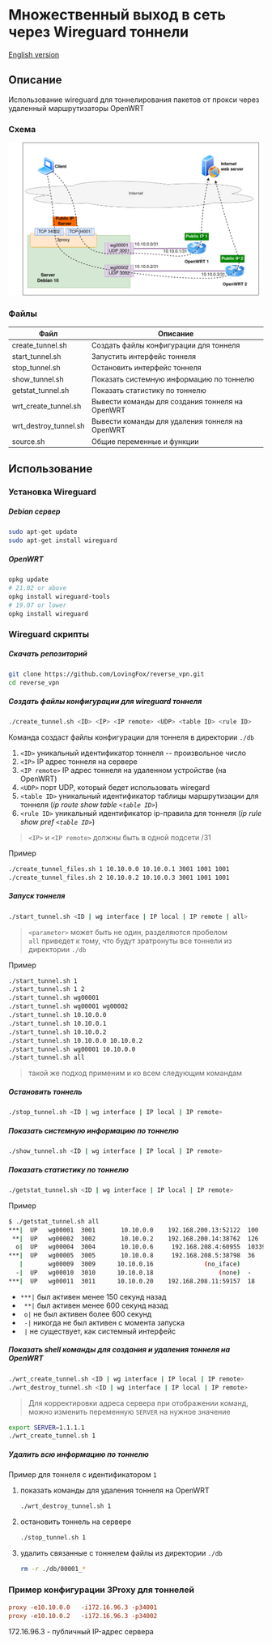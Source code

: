 # Множественный выход в сеть через Wireguard тоннели

[English version](README.md)

## Описание

Использование wireguard для тоннелирования пакетов от прокси через удаленный маршрутизаторы OpenWRT

### Схема

![Схема сети](scheme.png)

### Файлы

| Файл                  |  Описание                                        |
|-----------------------|--------------------------------------------------|
| create_tunnel.sh      | Создать файлы конфигурации для тоннеля           |
| start_tunnel.sh       | Запустить интерфейс тоннеля                      |
| stop_tunnel.sh        | Остановить интерфейс тоннеля                     |
| show_tunnel.sh        | Показать системную информацию по тоннелю         |
| getstat_tunnel.sh     | Показать статистику по тоннелю                   |
| wrt_create_tunnel.sh  | Вывести команды для создания тоннеля на OpenWRT  |
| wrt_destroy_tunnel.sh | Вывести команды для удаления тоннеля на OpenWRT  |
| source.sh             | Общие переменные и функции                       |

## Использование

### Установка Wireguard

##### Debian сервер

```bash
sudo apt-get update
sudo apt-get install wireguard
```

##### OpenWRT

```bash
opkg update
# 21.02 or above
opkg install wireguard-tools
# 19.07 or lower
opkg install wireguard
```

### Wireguard скрипты

##### Скачать репозиторий

```bash
git clone https://github.com/LovingFox/reverse_vpn.git
cd reverse_vpn
```

##### Создать файлы конфигурации для wireguard тоннеля

```bash
./create_tunnel.sh <ID> <IP> <IP remote> <UDP> <table ID> <rule ID>
```

Команда создаст файлы конфигурации для тоннеля в директории `./db`

1. `<ID>` уникальный идентификатор тоннеля -- произвольное число
1. `<IP>` IP адрес тоннеля на сервере
1. `<IP remote>` IP адрес тоннеля на удаленном устройстве (на OpenWRT)
1. `<UDP>` порт UDP, который бедет использовать wiregard
1. `<table ID>` уникальный идентификатор таблицы маршрутизации для тоннеля (*ip route show table `<table ID>`*)
1. `<rule ID>` уникальный идентификатор ip-правила для тоннеля (*ip rule show pref `<table ID>`*)

> `<IP>` и `<IP remote>` должны быть в одной подсети /31

Пример

```bash
./create_tunnel_files.sh 1 10.10.0.0 10.10.0.1 3001 1001 1001
./create_tunnel_files.sh 2 10.10.0.2 10.10.0.3 3001 1001 1001
```

##### Запуск тоннеля

```bash
./start_tunnel.sh <ID | wg interface | IP local | IP remote | all>
```

> `<parameter>` может быть не один, разделяются пробелом  
`all` приведет к тому, что будут зpатронуты все тоннели из директории `./db`

Пример

```bash
./start_tunnel.sh 1
./start_tunnel.sh 1 2
./start_tunnel.sh wg00001
./start_tunnel.sh wg00001 wg00002
./start_tunnel.sh 10.10.0.0
./start_tunnel.sh 10.10.0.1
./start_tunnel.sh 10.10.0.2
./start_tunnel.sh 10.10.0.0 10.10.0.2
./start_tunnel.sh wg00001 10.10.0.0
./start_tunnel.sh all
```

> такой же подход применим и ко всем следующим командам

##### Остановить тоннель

```bash
./stop_tunnel.sh <ID | wg interface | IP local | IP remote>
```

##### Показать системную информацию по тоннелю

```bash
./show_tunnel.sh <ID | wg interface | IP local | IP remote>
```

##### Показать статистику по тоннелю

```bash
./getstat_tunnel.sh <ID | wg interface | IP local | IP remote>
```

Пример

```bash
$ ./getstat_tunnel.sh all
***|  UP   wg00001  3001       10.10.0.0    192.168.200.13:52122  100
 **|  UP   wg00002  3002       10.10.0.2    192.168.200.14:38762  126
  o|  UP   wg00004  3004       10.10.0.6     192.168.208.4:60955  10339
***|  UP   wg00005  3005       10.10.0.8     192.168.208.5:38798  36
   |       wg00009  3009      10.10.0.16              (no_iface)
  -|  UP   wg00010  3010      10.10.0.18                  (none)  -
***|  UP   wg00011  3011      10.10.0.20    192.168.208.11:59157  18
```

* `***|` был активен менее 150 секунд назад
* ` **|` был активен менее 600 секунд назад
* ` o|` не был активен более 600 секунд
* ` -|` никогда не был активен с момента запуска
* ` |` не существует, как системный интерфейс

##### Показать shell команды для создания и удаления тоннеля на OpenWRT 

```bash
./wrt_create_tunnel.sh <ID | wg interface | IP local | IP remote>
./wrt_destroy_tunnel.sh <ID | wg interface | IP local | IP remote>
```

> Для корректировки адреса сервера при отображении команд, можно изменить переменную `SERVER` на нужное значение

```bash
export SERVER=1.1.1.1
./wrt_create_tunnel.sh 1
```

##### Удалить всю информацию по тоннелю

Пример для тоннеля с идентификатором `1`

1. показать команды для удаления тоннеля на OpenWRT

    ```bash
    ./wrt_destroy_tunnel.sh 1
    ```

1. остановить тоннель на сервере

    ```bash
    ./stop_tunnel.sh 1
    ```

1. удалить связанные с тоннелем файлы из директории `./db`

    ```bash
    rm -r ./db/00001_*
    ```

### Пример конфигурации 3Proxy для тоннелей

```conf
proxy -e10.10.0.0   -i172.16.96.3 -p34001
proxy -e10.10.0.2   -i172.16.96.3 -p34002
```

172.16.96.3 - публичный IP-адрес сервера

